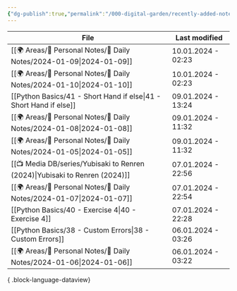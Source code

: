 ```yaml
---
{"dg-publish":true,"permalink":"/000-digital-garden/recently-added-notes/","dgPassFrontmatter":true,"noteIcon":"3","created":"2023-12-14T09:08:44.430+05:30","updated":"2023-12-14T09:12:52.432+05:30"}
---
```


| File                                                                           | Last modified      |
| ------------------------------------------------------------------------------ | ------------------ |
| [[🌍 Areas/📧 Personal Notes/📓 Daily Notes/2024-01-09\|2024-01-09]]        | 10.01.2024 - 02:23 |
| [[🌍 Areas/📧 Personal Notes/📓 Daily Notes/2024-01-10\|2024-01-10]]        | 10.01.2024 - 02:23 |
| [[Python Basics/41 - Short Hand if else\|41 - Short Hand if else]]          | 09.01.2024 - 13:24 |
| [[🌍 Areas/📧 Personal Notes/📓 Daily Notes/2024-01-08\|2024-01-08]]        | 09.01.2024 - 11:32 |
| [[🌍 Areas/📧 Personal Notes/📓 Daily Notes/2024-01-05\|2024-01-05]]        | 09.01.2024 - 11:32 |
| [[📺 Media DB/series/Yubisaki to Renren (2024)\|Yubisaki to Renren (2024)]] | 07.01.2024 - 22:56 |
| [[🌍 Areas/📧 Personal Notes/📓 Daily Notes/2024-01-07\|2024-01-07]]        | 07.01.2024 - 22:54 |
| [[Python Basics/40 - Exercise 4\|40 - Exercise 4]]                          | 07.01.2024 - 22:28 |
| [[Python Basics/38 - Custom Errors\|38 - Custom Errors]]                    | 06.01.2024 - 03:26 |
| [[🌍 Areas/📧 Personal Notes/📓 Daily Notes/2024-01-06\|2024-01-06]]        | 06.01.2024 - 03:22 |

{ .block-language-dataview}